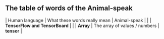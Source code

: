 ## The table of words of the Animal-speak

| Human language | What these words really mean | Animal-speak |
| | **TensorFlow and TensorBoard** | |
| **Array** | The array of values / numbers | **tensor** |

